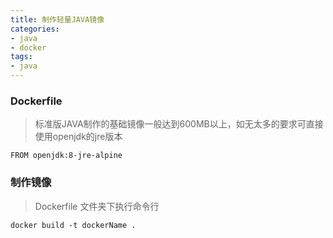 ```yaml
---
title: 制作轻量JAVA镜像
categories:
- java
- docker
tags: 
- java
---
```


### Dockerfile
> 标准版JAVA制作的基础镜像一般达到600MB以上，如无太多的要求可直接使用openjdk的jre版本
```shell
FROM openjdk:8-jre-alpine
```

### 制作镜像
> Dockerfile 文件夹下执行命令行
```shell
docker build -t dockerName .
```